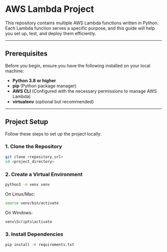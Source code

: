 # AWS Lambda Project

This repository contains multiple AWS Lambda functions written in Python. Each Lambda function serves a specific purpose, and this guide will help you set up, test, and deploy them efficiently.

---

## Prerequisites

Before you begin, ensure you have the following installed on your local machine:

- **Python 3.8 or higher**
- **pip** (Python package manager)
- **AWS CLI** (Configured with the necessary permissions to manage AWS Lambda)
- **virtualenv** (optional but recommended)

---

## Project Setup

Follow these steps to set up the project locally:

### 1. Clone the Repository

```bash
git clone <repository_url>
cd <project_directory>
```

### 2. Create a Virtual Environment

```bash
python3 -m venv venv
```

On Linux/Mac:

```bash
source venv/bin/activate
```

On Windows:

```powershell
venv\Scripts\activate
```

### 3. Install Dependencies

```
pip install -r requirements.txt
```
